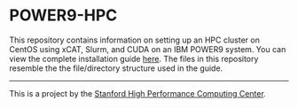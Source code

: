 # POWER9-HPC

This repository contains information on setting up an HPC cluster on CentOS using xCAT, Slurm, and CUDA on an IBM POWER9 system. You can view the complete installation guide [here](https://github.com/stanfordhpccenter/POWER9-HPC/wiki). The files in this repository resemble the the file/directory structure used in the guide.

---

This is a project by the [Stanford High Performance Computing Center](https://hpcc.stanford.edu).
